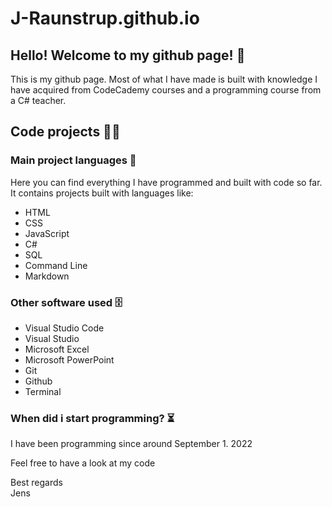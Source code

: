 # J-Raunstrup.github.io

## Hello! Welcome to my github page! 👋

This is my github page. Most of what I have made is built with knowledge I have acquired from CodeCademy courses and a programming course from a C# teacher.

## Code projects 👨‍💻

### Main project languages 💬

Here you can find everything I have programmed and built with code so far. It contains projects built with languages like:
<ul>
    <li>HTML</li>
    <li>CSS</li>
    <li>JavaScript</li>
    <li>C#</li>
    <li>SQL</li>
    <li>Command Line</li>
    <li>Markdown</li>
</ul>

### Other software used 🗄️

<ul>
    <li>Visual Studio Code</li>
    <li>Visual Studio</li>
    <li>Microsoft Excel</li>
    <li>Microsoft PowerPoint</li>
    <li>Git</li>
    <li>Github</li>
    <li>Terminal</li>
</ul>
<!-- below removed because its stressfull to keep in. maybe relevant later.-->
<!-- ### Things im currently working on 🛠️ -->

### When did i start programming? ⏳

I have been programming since around September 1. 2022 

Feel free to have a look at my code

Best regards <br>
Jens
